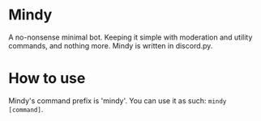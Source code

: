 # Mindy
A no-nonsense minimal bot. Keeping it simple with moderation and utility commands, and nothing more. Mindy is written in discord.py.
# How to use
Mindy's command prefix is 'mindy'. You can use it as such: `mindy [command]`.
